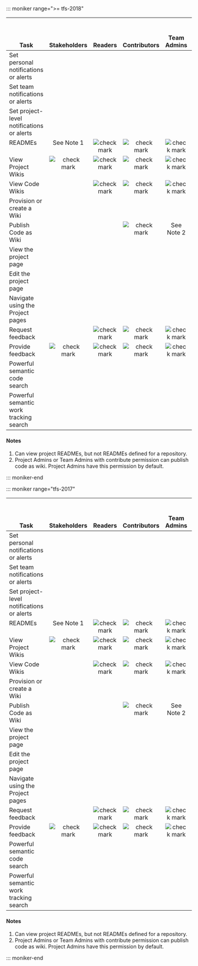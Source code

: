 

::: moniker range=">= tfs-2018"

<table>
<tr valign="bottom">
<th width="310px">Task</th>
<th>Stakeholders</th>
<th>Readers</th>
<th>Contributors</th>
<th>Team Admins</th>
<th width="16%">Organization Owner/<br/>Project Admins</th>
</tr>
<tbody valign="top" align="center">
<tr>
<td align="left">Set personal notifications or alerts 
</td>
<td><img src="~/organizations/security/media/checkmark.png" alt=""/></td>
<td>  </td>
<td><img src="~/organizations/security/media/checkmark.png" alt=""/></td>
<td><img src="~/organizations/security/media/checkmark.png" alt=""/></td>
<td><img src="~/organizations/security/media/checkmark.png" alt=""/></td>
</tr>
<tr>
<td align="left">Set team notifications or alerts 
</td>
<td>  </td>
<td>  </td>
<td>  </td>
<td><img src="~/organizations/security/media/checkmark.png" alt=""/></td>
<td><img src="~/organizations/security/media/checkmark.png" alt=""/></td>
</tr>
<tr>
<td align="left">Set project-level notifications or alerts 
</td>
<td>  </td>
<td>  </td>
<td>  </td>
<td>  </td>
<td><img src="~/organizations/security/media/checkmark.png" alt=""/></td>
</tr>
<tr>
<td align="left">READMEs</td>
<td>See Note 1</td>
<td><img src="~/organizations/security/media/checkmark.png" alt="check mark"/></td>
<td><img src="~/organizations/security/media/checkmark.png" alt="check mark"/></td>
<td><img src="~/organizations/security/media/checkmark.png" alt="check mark"/></td>
<td><img src="~/organizations/security/media/checkmark.png" alt="check mark"/></td>
</tr>
<tr>
<td align="left">View Project Wikis</td>
<td><img src="~/organizations/security/media/checkmark.png" alt="check mark"/></td>
<td><img src="~/organizations/security/media/checkmark.png" alt="check mark"/></td>
<td><img src="~/organizations/security/media/checkmark.png" alt="check mark"/></td>
<td><img src="~/organizations/security/media/checkmark.png" alt="check mark"/></td>
<td><img src="~/organizations/security/media/checkmark.png" alt="check mark"/></td>
</tr>
<tr>
<td align="left">View Code Wikis</td>
<td></td>
<td><img src="~/organizations/security/media/checkmark.png" alt="check mark"/></td>
<td><img src="~/organizations/security/media/checkmark.png" alt="check mark"/></td>
<td><img src="~/organizations/security/media/checkmark.png" alt="check mark"/></td>
<td><img src="~/organizations/security/media/checkmark.png" alt="check mark"/></td>
</tr>
<tr>
<td align="left">Provision or create a Wiki</td>
<td> </td>
<td> </td>
<td> </td>
<td> </td>
<td><img src="~/organizations/security/media/checkmark.png" alt="check mark"/></td>
</tr>
<tr>
<td align="left">Publish Code as Wiki</td>
<td> </td>
<td> </td>
<td><img src="~/organizations/security/media/checkmark.png" alt="check mark"/> </td>
<td>See Note 2 </td>
<td>See Note 2</td>
</tr>
<tr>
<td align="left">View the project page
</td>
<td><img src="~/organizations/security/media/checkmark.png" alt=""/></td>
<td><img src="~/organizations/security/media/checkmark.png" alt=""/></td>
<td><img src="~/organizations/security/media/checkmark.png" alt=""/></td>
<td><img src="~/organizations/security/media/checkmark.png" alt=""/></td>
<td><img src="~/organizations/security/media/checkmark.png" alt=""/></td>
</tr>
<tr>
<td align="left">Edit the project page
</td>
<td> </td>
<td> </td>
<td> </td>
<td> </td>
<td><img src="~/organizations/security/media/checkmark.png" alt=""/></td>
</tr>
<tr>
<td align="left">Navigate using the Project pages
</td>
<td><img src="~/organizations/security/media/checkmark.png" alt=""/></td>
<td><img src="~/organizations/security/media/checkmark.png" alt=""/></td>
<td><img src="~/organizations/security/media/checkmark.png" alt=""/></td>
<td><img src="~/organizations/security/media/checkmark.png" alt=""/></td>
<td><img src="~/organizations/security/media/checkmark.png" alt=""/></td>
</tr>
<tr>
<td align="left">Request feedback</td>
<td> </td>
<td><img src="~/organizations/security/media/checkmark.png" alt="check mark"/></td>
<td><img src="~/organizations/security/media/checkmark.png" alt="check mark"/></td>
<td><img src="~/organizations/security/media/checkmark.png" alt="check mark"/></td>
<td><img src="~/organizations/security/media/checkmark.png" alt="check mark"/></td>
</tr>
<tr>
<td align="left">Provide feedback</td>
<td><img src="~/organizations/security/media/checkmark.png" alt="check mark"/></td>
<td><img src="~/organizations/security/media/checkmark.png" alt="check mark"/></td>
<td><img src="~/organizations/security/media/checkmark.png" alt="check mark"/></td>
<td><img src="~/organizations/security/media/checkmark.png" alt="check mark"/></td>
<td><img src="~/organizations/security/media/checkmark.png" alt="check mark"/></td>
</tr>
<tr>
<td align="left">Powerful semantic code search
</td>
<td><img src="~/organizations/security/media/checkmark.png" alt=""/></td>
<td><img src="~/organizations/security/media/checkmark.png" alt=""/></td>
<td><img src="~/organizations/security/media/checkmark.png" alt=""/></td>
<td><img src="~/organizations/security/media/checkmark.png" alt=""/></td>
<td><img src="~/organizations/security/media/checkmark.png" alt=""/></td>
</tr>
<tr>
<td align="left">Powerful semantic work tracking search
</td>
<td><img src="~/organizations/security/media/checkmark.png" alt=""/></td>
<td><img src="~/organizations/security/media/checkmark.png" alt=""/></td>
<td><img src="~/organizations/security/media/checkmark.png" alt=""/></td>
<td><img src="~/organizations/security/media/checkmark.png" alt=""/></td>
<td><img src="~/organizations/security/media/checkmark.png" alt=""/></td>
</tr>
</tbody>
</table>


#### Notes

1. Can view project READMEs, but not READMEs defined for a repository.
2. Project Admins or Team Admins with contribute permission can publish code as wiki. Project Admins have this permission by default.

::: moniker-end



::: moniker range="tfs-2017"

<table>
<tr valign="bottom">
<th width="310px">Task</th>
<th>Stakeholders</th>
<th>Readers</th>
<th>Contributors</th>
<th>Team Admins</th>
<th width="16%">Organization Owner/<br/>Project Admins</th>
</tr>
<tbody valign="top" align="center">
<tr>
<td align="left">Set personal notifications or alerts 
</td>
<td><img src="~/organizations/security/media/checkmark.png" alt=""/></td>
<td>  </td>
<td><img src="~/organizations/security/media/checkmark.png" alt=""/></td>
<td><img src="~/organizations/security/media/checkmark.png" alt=""/></td>
<td><img src="~/organizations/security/media/checkmark.png" alt=""/></td>
</tr>
<tr>
<td align="left">Set team notifications or alerts 
</td>
<td>  </td>
<td>  </td>
<td>  </td>
<td><img src="~/organizations/security/media/checkmark.png" alt=""/></td>
<td><img src="~/organizations/security/media/checkmark.png" alt=""/></td>
</tr>
<tr>
<td align="left">Set project-level notifications or alerts 
</td>
<td>  </td>
<td>  </td>
<td>  </td>
<td>  </td>
<td><img src="~/organizations/security/media/checkmark.png" alt=""/></td>
</tr>
<tr>
<td align="left">READMEs</td>
<td>See Note 1</td>
<td><img src="~/organizations/security/media/checkmark.png" alt="check mark"/></td>
<td><img src="~/organizations/security/media/checkmark.png" alt="check mark"/></td>
<td><img src="~/organizations/security/media/checkmark.png" alt="check mark"/></td>
<td><img src="~/organizations/security/media/checkmark.png" alt="check mark"/></td>
</tr>
<tr>
<td align="left">View Project Wikis</td>
<td><img src="~/organizations/security/media/checkmark.png" alt="check mark"/></td>
<td><img src="~/organizations/security/media/checkmark.png" alt="check mark"/></td>
<td><img src="~/organizations/security/media/checkmark.png" alt="check mark"/></td>
<td><img src="~/organizations/security/media/checkmark.png" alt="check mark"/></td>
<td><img src="~/organizations/security/media/checkmark.png" alt="check mark"/></td>
</tr>
<tr>
<td align="left">View Code Wikis</td>
<td></td>
<td><img src="~/organizations/security/media/checkmark.png" alt="check mark"/></td>
<td><img src="~/organizations/security/media/checkmark.png" alt="check mark"/></td>
<td><img src="~/organizations/security/media/checkmark.png" alt="check mark"/></td>
<td><img src="~/organizations/security/media/checkmark.png" alt="check mark"/></td>
</tr>
<tr>
<td align="left">Provision or create a Wiki</td>
<td> </td>
<td> </td>
<td> </td>
<td> </td>
<td><img src="~/organizations/security/media/checkmark.png" alt="check mark"/></td>
</tr>
<tr>
<td align="left">Publish Code as Wiki</td>
<td> </td>
<td> </td>
<td><img src="~/organizations/security/media/checkmark.png" alt="check mark"/> </td>
<td>See Note 2 </td>
<td>See Note 2</td>
</tr>
<tr>
<td align="left">View the project page
</td>
<td><img src="~/organizations/security/media/checkmark.png" alt=""/></td>
<td><img src="~/organizations/security/media/checkmark.png" alt=""/></td>
<td><img src="~/organizations/security/media/checkmark.png" alt=""/></td>
<td><img src="~/organizations/security/media/checkmark.png" alt=""/></td>
<td><img src="~/organizations/security/media/checkmark.png" alt=""/></td>
</tr>
<tr>
<td align="left">Edit the project page
</td>
<td> </td>
<td> </td>
<td> </td>
<td> </td>
<td><img src="~/organizations/security/media/checkmark.png" alt=""/></td>
</tr>
<tr>
<td align="left">Navigate using the Project pages
</td>
<td><img src="~/organizations/security/media/checkmark.png" alt=""/></td>
<td><img src="~/organizations/security/media/checkmark.png" alt=""/></td>
<td><img src="~/organizations/security/media/checkmark.png" alt=""/></td>
<td><img src="~/organizations/security/media/checkmark.png" alt=""/></td>
<td><img src="~/organizations/security/media/checkmark.png" alt=""/></td>
</tr>
<tr>
<td align="left">Request feedback</td>
<td> </td>
<td><img src="~/organizations/security/media/checkmark.png" alt="check mark"/></td>
<td><img src="~/organizations/security/media/checkmark.png" alt="check mark"/></td>
<td><img src="~/organizations/security/media/checkmark.png" alt="check mark"/></td>
<td><img src="~/organizations/security/media/checkmark.png" alt="check mark"/></td>
</tr>
<tr>
<td align="left">Provide feedback</td>
<td><img src="~/organizations/security/media/checkmark.png" alt="check mark"/></td>
<td><img src="~/organizations/security/media/checkmark.png" alt="check mark"/></td>
<td><img src="~/organizations/security/media/checkmark.png" alt="check mark"/></td>
<td><img src="~/organizations/security/media/checkmark.png" alt="check mark"/></td>
<td><img src="~/organizations/security/media/checkmark.png" alt="check mark"/></td>
</tr>
<tr>
<td align="left">Powerful semantic code search
</td>
<td><img src="~/organizations/security/media/checkmark.png" alt=""/></td>
<td><img src="~/organizations/security/media/checkmark.png" alt=""/></td>
<td><img src="~/organizations/security/media/checkmark.png" alt=""/></td>
<td><img src="~/organizations/security/media/checkmark.png" alt=""/></td>
<td><img src="~/organizations/security/media/checkmark.png" alt=""/></td>
</tr>
<tr>
<td align="left">Powerful semantic work tracking search
</td>
<td><img src="~/organizations/security/media/checkmark.png" alt=""/></td>
<td><img src="~/organizations/security/media/checkmark.png" alt=""/></td>
<td><img src="~/organizations/security/media/checkmark.png" alt=""/></td>
<td><img src="~/organizations/security/media/checkmark.png" alt=""/></td>
<td><img src="~/organizations/security/media/checkmark.png" alt=""/></td>
</tr>
</tbody>
</table>


#### Notes
1. Can view project READMEs, but not READMEs defined for a repository.
2. Project Admins or Team Admins with contribute permission can publish code as wiki. Project Admins have this permission by default.

::: moniker-end  


  


